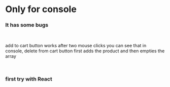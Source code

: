 <h1>Only for console</h1>
<h3>It has some bugs</h3>
<br>
<p>add to cart button works after two mouse clicks you can see that in console,
delete from cart button first adds the product and then empties the array</p>

<br>
<h3>first try with React</h3>